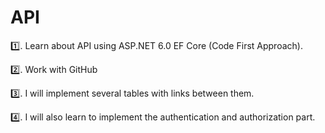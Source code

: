 # API

:one:. Learn about API using ASP.NET 6.0  EF Core (Code First Approach).

:two:. Work with GitHub

:three:. I will implement several tables with links between them.

:four:. I will also learn to implement the authentication and authorization part.
